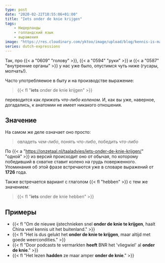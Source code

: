 ```yaml
---
type: post
date: "2020-02-22T18:55:06+01:00"
title: "Iets onder de knie krijgen"
tags:
    - Нидерланды
    - голландский язык
    - выражения
image: "https://res.cloudinary.com/yktoo/image/upload/blog/kennis-is-macht.jpg"
series: dutch-expressions
---
```


Так, про {{< a "0609" "голову" >}}, {{< a "0594" "руки" >}} и {{< a "0587" "внутренние органы" >}} у нас уже было, опустимся чуть ниже (гусары, молчать!).

Часто употребляемое в быту и на производстве выражение:

> {{< fl "**iets** onder de knie krijgen" >}}

переводится как *прижать что-либо коленом*. И, как вы уже, наверное, догадались, к анатомии не имеет никакого отношения.

<!--more-->

## Значение

На самом же деле означает оно просто:

> овладеть *чем-либо*, понять *что-либо*, победить *что-либо*

По {{< a "https://onzetaal.nl/taaladvies/iets-onder-de-knie-krijgen/" "одной" >}} из версий происходит оно от обычая, по которому победивший в схватке ставит колено на грудь поверженного. Упоминания об этой фразе встречаются уже в словаре выражений от **1726** года.

Также встречается вариант с глаголом {{< fl "hebben" >}} с тем же значением:

> {{< fl "**iets** onder de knie hebben" >}}

## Примеры

* {{< fl "Om de nieuwe ijstechnieken snel **onder de knie te krijgen**, haalt China veel kennis uit het buitenland." >}}
* {{< fl "Het is dus gelukt het **onder de knie te krijgen**, maar altijd met goede weercondities." >}}
* {{< fl "Door podcasts te vermarkten **heeft** BNR het 'vliegwiel' al **onder de knie**." >}}
* {{< fl "Het lezen **hadden** ze maar amper **onder de knie**." >}}